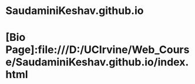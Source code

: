 # SaudaminiKeshav.github.io
# [Bio Page]:file:///D:/UCIrvine/Web_Course/SaudaminiKeshav.github.io/index.html
